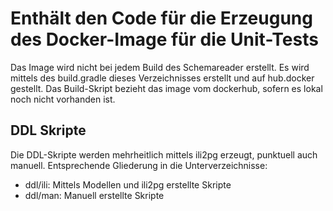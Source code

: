 # Enthält den Code für die Erzeugung des Docker-Image für die Unit-Tests

Das Image wird nicht bei jedem Build des Schemareader erstellt. Es wird mittels des build.gradle dieses Verzeichnisses
erstellt und auf hub.docker gestellt. Das Build-Skript bezieht das image vom dockerhub, sofern es lokal noch nicht
vorhanden ist.

## DDL Skripte

Die DDL-Skripte werden mehrheitlich mittels ili2pg erzeugt, punktuell auch manuell. Entsprechende Gliederung in die
Unterverzeichnisse:
* ddl/ili: Mittels Modellen und ili2pg erstellte Skripte
* ddl/man: Manuell erstellte Skripte  